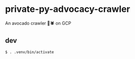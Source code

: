 # private-py-advocacy-crawler
An avocado crawler  🥑🕷️ on GCP



## dev

```
$ . .venv/bin/activate
```
